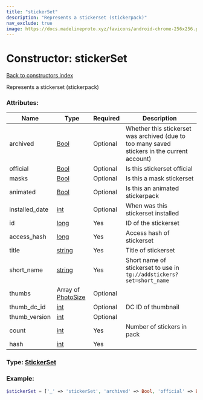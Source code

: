 ```yaml
---
title: "stickerSet"
description: "Represents a stickerset (stickerpack)"
nav_exclude: true
image: https://docs.madelineproto.xyz/favicons/android-chrome-256x256.png
---
```

# Constructor: stickerSet  
[Back to constructors index](index.md)



Represents a stickerset (stickerpack)

### Attributes:

| Name     |    Type       | Required | Description |
|----------|---------------|----------|-------------|
|archived|[Bool](../types/Bool.md) | Optional|Whether this stickerset was archived (due to too many saved stickers in the current account)|
|official|[Bool](../types/Bool.md) | Optional|Is this stickerset official|
|masks|[Bool](../types/Bool.md) | Optional|Is this a mask stickerset|
|animated|[Bool](../types/Bool.md) | Optional|Is this an animated stickerpack|
|installed\_date|[int](../types/int.md) | Optional|When was this stickerset installed|
|id|[long](../types/long.md) | Yes|ID of the stickerset|
|access\_hash|[long](../types/long.md) | Yes|Access hash of stickerset|
|title|[string](../types/string.md) | Yes|Title of stickerset|
|short\_name|[string](../types/string.md) | Yes|Short name of stickerset to use in `tg://addstickers?set=short_name`|
|thumbs|Array of [PhotoSize](../types/PhotoSize.md) | Optional|
|thumb\_dc\_id|[int](../types/int.md) | Optional|DC ID of thumbnail|
|thumb\_version|[int](../types/int.md) | Optional|
|count|[int](../types/int.md) | Yes|Number of stickers in pack|
|hash|[int](../types/int.md) | Yes|



### Type: [StickerSet](../types/StickerSet.md)


### Example:

```php
$stickerSet = ['_' => 'stickerSet', 'archived' => Bool, 'official' => Bool, 'masks' => Bool, 'animated' => Bool, 'installed_date' => int, 'id' => long, 'access_hash' => long, 'title' => 'string', 'short_name' => 'string', 'thumbs' => [PhotoSize, PhotoSize], 'thumb_dc_id' => int, 'thumb_version' => int, 'count' => int, 'hash' => int];
```  
